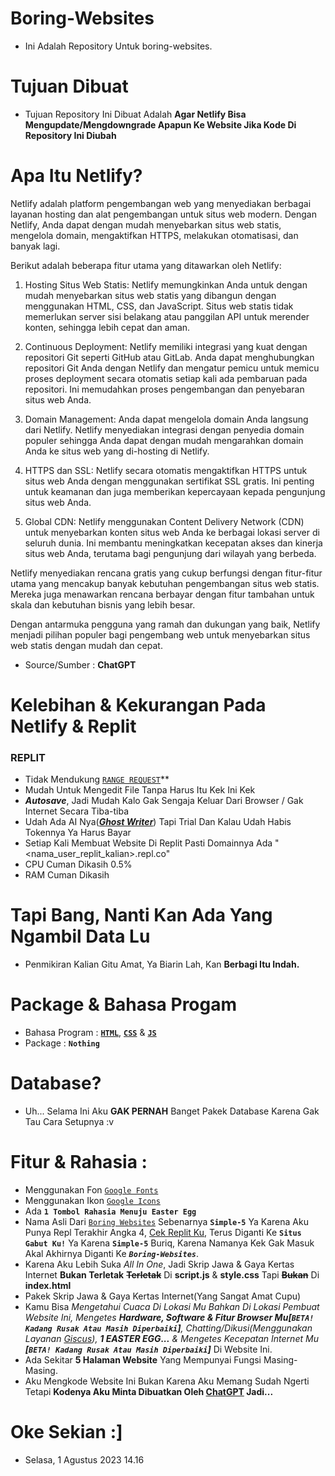 # Boring-Websites
- Ini Adalah Repository Untuk boring-websites.
# Tujuan Dibuat
- Tujuan Repository Ini Dibuat Adalah **Agar Netlify Bisa Mengupdate/Mengdowngrade Apapun Ke Website Jika Kode Di Repository Ini Diubah**
# Apa Itu Netlify?
Netlify adalah platform pengembangan web yang menyediakan berbagai layanan hosting dan alat pengembangan untuk situs web modern. Dengan Netlify, Anda dapat dengan mudah menyebarkan situs web statis, mengelola domain, mengaktifkan HTTPS, melakukan otomatisasi, dan banyak lagi.

Berikut adalah beberapa fitur utama yang ditawarkan oleh Netlify:

1. Hosting Situs Web Statis: Netlify memungkinkan Anda untuk dengan mudah menyebarkan situs web statis yang dibangun dengan menggunakan HTML, CSS, dan JavaScript. Situs web statis tidak memerlukan server sisi belakang atau panggilan API untuk merender konten, sehingga lebih cepat dan aman.

2. Continuous Deployment: Netlify memiliki integrasi yang kuat dengan repositori Git seperti GitHub atau GitLab. Anda dapat menghubungkan repositori Git Anda dengan Netlify dan mengatur pemicu untuk memicu proses deployment secara otomatis setiap kali ada pembaruan pada repositori. Ini memudahkan proses pengembangan dan penyebaran situs web Anda.

3. Domain Management: Anda dapat mengelola domain Anda langsung dari Netlify. Netlify menyediakan integrasi dengan penyedia domain populer sehingga Anda dapat dengan mudah mengarahkan domain Anda ke situs web yang di-hosting di Netlify.

4. HTTPS dan SSL: Netlify secara otomatis mengaktifkan HTTPS untuk situs web Anda dengan menggunakan sertifikat SSL gratis. Ini penting untuk keamanan dan juga memberikan kepercayaan kepada pengunjung situs web Anda.

5. Global CDN: Netlify menggunakan Content Delivery Network (CDN) untuk menyebarkan konten situs web Anda ke berbagai lokasi server di seluruh dunia. Ini membantu meningkatkan kecepatan akses dan kinerja situs web Anda, terutama bagi pengunjung dari wilayah yang berbeda.

Netlify menyediakan rencana gratis yang cukup berfungsi dengan fitur-fitur utama yang mencakup banyak kebutuhan pengembangan situs web statis. Mereka juga menawarkan rencana berbayar dengan fitur tambahan untuk skala dan kebutuhan bisnis yang lebih besar.

Dengan antarmuka pengguna yang ramah dan dukungan yang baik, Netlify menjadi pilihan populer bagi pengembang web untuk menyebarkan situs web statis dengan mudah dan cepat.
* Source/Sumber : **ChatGPT**
# Kelebihan & Kekurangan Pada Netlify & Replit
### REPLIT
- Tidak Mendukung [`RANGE REQUEST`](https://chat.openai.com/share/40170a7e-f694-477c-b580-0f75a08e8ebe)**
- Mudah Untuk Mengedit File Tanpa Harus Itu Kek Ini Kek
- ***Autosave***, Jadi Mudah Kalo Gak Sengaja Keluar Dari Browser / Gak Internet Secara Tiba-tiba
- Udah Ada AI Nya(***[Ghost Writer](https://replit.com/site/ghostwriter#chatProduct)***) Tapi Trial Dan Kalau Udah Habis Tokennya Ya Harus Bayar
- Setiap Kali Membuat Website Di Replit Pasti Domainnya Ada "<nama_user_replit_kalian>.repl.co"
- CPU Cuman Dikasih 0.5%
- RAM Cuman Dikasih 
# Tapi Bang, Nanti Kan Ada Yang Ngambil Data Lu
- Penmikiran Kalian Gitu Amat, Ya Biarin Lah, Kan **Berbagi Itu Indah.**
# Package & Bahasa Progam
- Bahasa Program : **[`HTML`](https://chat.openai.com/share/8584bb99-010b-440c-9f89-fbde1df68820)**, **[`CSS`](https://chat.openai.com/share/f27ab303-300b-4add-a17e-0b7d1affaed4)** & **[`JS`](https://chat.openai.com/share/ae295a56-dc79-464f-9c0e-d8483362bd3d)**
- Package : **`Nothing`**
# Database?
- Uh... Selama Ini Aku **GAK PERNAH** Banget Pakek Database Karena Gak Tau Cara Setupnya :v
# Fitur & Rahasia :
- Menggunakan Fon [`Google Fonts`](https://fonts.google.com/)
- Menggunakan Ikon [`Google Icons`](https://fonts.google.com/icons)
- Ada **`1 Tombol Rahasia Menuju Easter Egg`**
- Nama Asli Dari [`Boring Websites`](https://boring-websites.netlify.app/) Sebenarnya **`Simple-5`** Ya Karena Aku Punya Repl Terakhir Angka 4, [Cek Replit Ku](https://replit.com/@SyaamilMaulana/), Terus Diganti Ke **`Situs Gabut Ku!`** Ya Karena **`Simple-5`** Buriq, Karena Namanya Kek Gak Masuk Akal Akhirnya Diganti Ke ***`Boring-Websites`***.
- Karena Aku Lebih Suka *All In One*, Jadi Skrip Jawa & Gaya Kertas Internet **Bukan Terletak** **~~Terletak~~** Di **script.js** & **style.css** Tapi **~~Bukan~~** Di **index.html**
- Pakek Skrip Jawa & Gaya Kertas Internet(Yang Sangat Amat Cupu)
- Kamu Bisa *Mengetahui Cuaca Di Lokasi Mu Bahkan Di Lokasi Pembuat Website Ini, Mengetes **Hardware, Software & Fitur Browser Mu\[`BETA! Kadang Rusak Atau Masih Diperbaiki`\]**, Chatting/Dikusi(Menggunakan Layanan [Giscus](https://giscus.app/)), **1 EASTER EGG...** & Mengetes Kecepatan Internet Mu **\[`BETA! Kadang Rusak Atau Masih Diperbaiki`\]*** Di Website Ini.
- Ada Sekitar **5 Halaman Website** Yang Mempunyai Fungsi Masing-Masing.
- Aku Mengkode Website Ini Bukan Karena Aku Memang Sudah Ngerti Tetapi **Kodenya Aku Minta Dibuatkan Oleh [ChatGPT](https://chat.openai.com/?model=text-davinci-002-render-sha) Jadi...**
# Oke Sekian :]
- Selasa, 1 Agustus 2023 14.16
